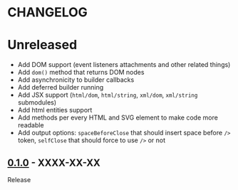 # CHANGELOG
# Unreleased
- Add DOM support (event listeners attachments and other related things)
- Add `dom()` method that returns DOM nodes
- Add asynchronicity to builder callbacks
- Add deferred builder running
- Add JSX support (`html/dom`, `html/string`, `xml/dom`, `xml/string` submodules)
- Add html entities support
- Add methods per every HTML and SVG element to make code more readable
- Add output options: `spaceBeforeClose` that should insert space before `/>` token, `selfClose` that should force to use `/>` or not

## [0.1.0](../../tree/0.1.0) - XXXX-XX-XX
Release
